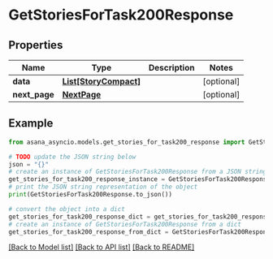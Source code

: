 # GetStoriesForTask200Response


## Properties

Name | Type | Description | Notes
------------ | ------------- | ------------- | -------------
**data** | [**List[StoryCompact]**](StoryCompact.md) |  | [optional] 
**next_page** | [**NextPage**](NextPage.md) |  | [optional] 

## Example

```python
from asana_asyncio.models.get_stories_for_task200_response import GetStoriesForTask200Response

# TODO update the JSON string below
json = "{}"
# create an instance of GetStoriesForTask200Response from a JSON string
get_stories_for_task200_response_instance = GetStoriesForTask200Response.from_json(json)
# print the JSON string representation of the object
print(GetStoriesForTask200Response.to_json())

# convert the object into a dict
get_stories_for_task200_response_dict = get_stories_for_task200_response_instance.to_dict()
# create an instance of GetStoriesForTask200Response from a dict
get_stories_for_task200_response_from_dict = GetStoriesForTask200Response.from_dict(get_stories_for_task200_response_dict)
```
[[Back to Model list]](../README.md#documentation-for-models) [[Back to API list]](../README.md#documentation-for-api-endpoints) [[Back to README]](../README.md)



